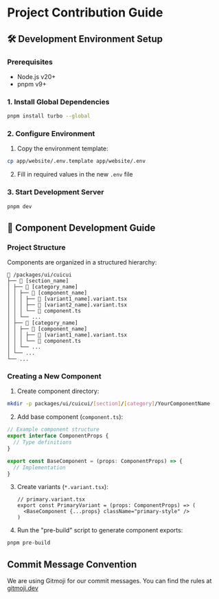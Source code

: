 # Project Contribution Guide

## 🛠️ Development Environment Setup

### Prerequisites
- Node.js v20+
- pnpm v9+

### 1. Install Global Dependencies
```bash
pnpm install turbo --global
```

### 2. Configure Environment
1. Copy the environment template:
```bash
cp app/website/.env.template app/website/.env
```
2. Fill in required values in the new `.env` file

### 3. Start Development Server
```bash
pnpm dev
```

## 🧩 Component Development Guide

### Project Structure
Components are organized in a structured hierarchy:
```text
📁 /packages/ui/cuicui
├── 📁 [section_name]
│ ├── 📁 [category_name]
│ │ ├── 📁 [component_name]
│ │ │ ├── 📄 [variant1_name].variant.tsx
│ │ │ ├── 📄 [variant2_name].variant.tsx
│ │ │ └── 📄 component.ts
│ │ └── ...
│ ├── 📁 [category_name]
│ │ ├── 📁 [component_name]
│ │ │ ├── 📄 [variant1_name].variant.tsx
│ │ │ └── 📄 component.ts
│ │ └── ...
│ └── ...
└── ...
```

### Creating a New Component
1. Create component directory:
```bash
mkdir -p packages/ui/cuicui/[section]/[category]/YourComponentName
```
2. Add base component (`component.ts`):
```typescript
// Example component structure
export interface ComponentProps {
  // Type definitions
}

export const BaseComponent = (props: ComponentProps) => {
  // Implementation
}
```
3. Create variants (`*.variant.tsx`):
   ```tsx
   // primary.variant.tsx
   export const PrimaryVariant = (props: ComponentProps) => (
     <BaseComponent {...props} className="primary-style" />
   )
   ```
4. Run the "pre-build" script to generate component exports:
```bash
pnpm pre-build
```

## Commit Message Convention

We are using Gitmoji for our commit messages. You can find the rules at [gitmoji.dev](https://gitmoji.dev/)